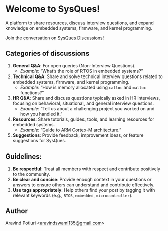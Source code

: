 # Welcome to SysQues!  
A platform to share resources, discuss interview questions, and expand knowledge on embedded systems, firmware, and kernel programming.  

Join the conversation on [SysQues Discussions](https://github.com/cipherswami/SysQues/discussions)!

## Categories of discussions  
1. **General Q&A**: For open queries (Non-Interview Questions).  
   - *Example*: “What’s the role of RTOS in embedded systems?”
2. **Technical Q&A**: Share and solve technical interview questions related to embedded systems, firmware, and kernel programming.  
   - *Example*: “How is memory allocated using `calloc` and `malloc` functions?”  
3. **HR Q&A**: Share and discuss questions typically asked in HR interviews, focusing on behavioral, situational, and general interview questions.  
   - *Example*: “Tell us about a challenging project you worked on and how you handled it.”
4. **Resources**: Share tutorials, guides, tools, and learning resources for embedded systems.  
   - *Example*: “Guide to ARM Cortex-M architecture.”
5. **Suggestions**: Provide feedback, improvement ideas, or feature suggestions for SysQues.   

## Guidelines:
1. **Be respectful**: Treat all members with respect and contribute positively to the community.
2. **Be clear and concise**: Provide enough context in your questions or answers to ensure others can understand and contribute effectively.
3. **Use tags appropriately**: Help others find your post by tagging it with relevant keywords (e.g., `RTOS`, `embedded`, `microcontroller`).

## Author
Aravind Potluri <[aravindswami135@gmail.com](mailto:aravindswami135@gmail.com)>  
